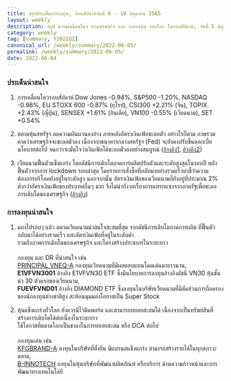 ```yaml
---
title: สรุปประเด็นการลงทุน, ก่อนสัปดาห์วันที่ 6 - 10 มิถุนายน 2565
layout: weekly
description: สรุป ความเคลื่อนไหว ทางเศรษฐกิจ และ การลงทุน รอบโลก ในรอบสัปดาห์, วันที่ 5 มิถุนายน 2565
category: weekly
tag: [summary, Y2022Q2]
canonical_url: /weekly/summary/2022-06-05/
permalink: /weekly/summary/2022-06-05/
date: 2022-06-04
---
```


### ประเด็นน่าสนใจ

1. การเคลื่อนไหวรอบสัปดาห์ Dow Jones -0.94%, S&P500 -1.20%, NASDAQ -0.98%, EU STOXX 600 -0.87% (ยุโรป), CSI300 +2.21% (จีน), TOPIX +2.43% (ญี่ปุ่น), SENSEX +1.61% (อินเดีย), VN100 -0.55% (เวียดนาม), SET +0.54%

2. ตลาดหุ้นสหรัฐฯ ลดความผันผวนลงบ้าง ภายหลังอัตราเงินเฟ้อชะลอตัว อย่างไรก็ตาม ภาพรวมคาดว่าเศรษฐกิจจะชะลอตัวลง เนื่องจากธนาคารกลางสหรัฐฯ (Fed) จะยังคงปรับขึ้นดอกเบี้ยนโยบายต่อไป จนกว่าจะมั่นใจว่าเงินเฟ้อได้ชะลอตัวลงอย่างสมบูรณ์
([อ้างอิง1](https://www.cnbc.com/2022/06/02/stock-market-futures-open-to-close-news.html), 
[อ้างอิง2](https://www.cnbc.com/2022/06/03/feds-mester-says-inflation-hasnt-peaked-and-multiple-half-point-rate-hikes-are-needed.html)) 

3. เวียดนามฟื้นตัวแข็งแกร่ง โดยดัชนีการเติบโตภาคการผลิตปรับตัวแตะระดับสูงสุดในรอบปี หลังฟื้นตัวจากการ lockdown รอบล่าสุด โดยรายการสั่งซื้อที่กลับมาอย่างรวดเร็วบ่งชี้ว่าความต้องการบริโภคยังอยู่ในระดับสูง นอกจากนั้น อัตราเงินเฟ้อของเวียดนามก็ยังอยู่ที่ประมาณ 2% ต่ำกว่าอัตราเงินเฟ้อของประเทศอื่นๆ มาก จึงไม่น่ากังวลเรื่องการแทรกแซงจากภาครัฐเพื่อชะลอการเติบโตของเศรษฐกิจ 
([อ้างอิง](https://e.vnexpress.net/news/economy/manufacturing-growth-hits-13-month-high-4471581.html)) 



### การลงทุนน่าสนใจ

1. มองไปรอบๆ แล้ว ตลาดเวียดนามน่าสนใจสะสมที่สุด จากดัชนีการเติบโตภาคการผลิต ที่ฟื้นตัวกลับมาได้อย่างรวดเร็ว และอัตรเงินเฟ้อที่อยู่ในระดับต่ำ  
รวมถึงภาพการเติบโตของเศรษฐกิจ และโครงสร้างประชากรในระยะยาว<br><br>
กองทุน และ DR ที่น่าสนใจ เช่น  
[PRINCIPAL VNEQ-A](https://www.finnomena.com/fund/PRINCIPAL%20VNEQ-A) กองทุนเวียดนามที่มีผลตอบแทนโดดเด่นมายาวนาน,  
**E1VFVN3001** อ้างอิง E1VFVN30 ETF ซึ่งมีนโยบายการลงทุนอ้างอิงดัชนี VN30 หุ้นชั้นนำ 30 ตัวแรกของเวียดนาม,  
**FUEVFVND01** อ้างอิง DIAMOND ETF ซึ่งลงทุนในบริษัทเวียดนามที่มีสัดส่วนการถือครองของนักลงทุนต่างชาติสูง สะท้อนมุมมองโอกาสเป็น Super Stock 

1. หุ้นแข็งแกร่งทั่วโลก ยังควรมีไว้ติดพอร์ต และสามารถทยอยสะสมได้ เนื่องจากเป็นทรัพย์สินที่สร้างการเติบโตได้ต่อเนื่องในระยะยาว  
ใช้โอกาสที่ตลาดโลกเป็นขาลงในการทยอยสะสม หรือ DCA ต่อไป<br><br>
กองทุนเด่น เช่น  
[KFGBRAND-A](https://www.finnomena.com/fund/KFGBRAND-A) ลงทุนในบริษัทที่ยั่งยืน มีแบรนด์แข็งแกร่ง สามารถสร้างรายได้ในทุกสภาวะตลาด,  
[B-INNOTECH](https://www.finnomena.com/fund/B-INNOTECH) ลงทุนในหุ้นบริษัทที่พัฒนาผลิตภัณฑ์ หรือบริการ ด้านความก้าวหน้าและการพัฒนาทางเทคโนโลยี
